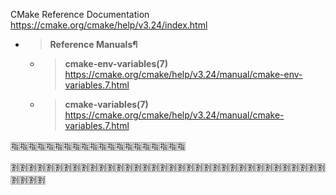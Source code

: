
CMake Reference Documentation https://cmake.org/cmake/help/v3.24/index.html
- > **Reference Manuals¶**
  * > **cmake-env-variables(7)** https://cmake.org/cmake/help/v3.24/manual/cmake-env-variables.7.html
  * > **cmake-variables(7)** https://cmake.org/cmake/help/v3.24/manual/cmake-variables.7.html

:u6307::u6307::u6307::u6307::u6307::u6307::u6307::u6307::u6307::u6307::u6307::u6307::u6307::u6307::u6307::u6307::u6307::u6307::u6307::u6307:

:u5272::u5272::u5272::u5272::u5272::u5272::u5272::u5272::u5272::u5272::u5272::u5272::u5272::u5272::u5272::u5272::u5272::u5272::u5272::u5272::u5272::u5272::u5272::u5272::u5272::u5272::u5272::u5272::u5272::u5272::u5272::u5272::u5272::u5272::u5272::u5272::u5272::u5272::u5272::u5272:
